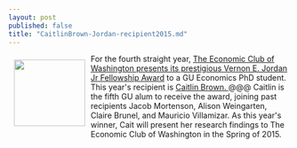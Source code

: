 ```yaml
---
layout: post
published: false
title: "CaitlinBrown-Jordan-recipient2015.md"
---
```


<img style="float: left; width: 128px; height: 120px; margin: 10px;" src="{{ site.baseurl }}/assets/images/2015-05-08-CaitBrown.jpg" />

<p> For the fourth straight year, <a href="http://economicclub.org/page.cfm/go/Fellowship-Winners/">The Economic Club of Washington presents its prestigious Vernon E. Jordan Jr Fellowship Award</a> to a GU Economics PhD student. This year's recipient is  <a href="http://www.researchgate.net/profile/Cait_Brown">  Caitlin Brown. </a>@@@ Caitlin is the fifth GU alum to receive the award, joining past recipients Jacob Mortenson, Alison Weingarten, Claire Brunel, and Mauricio Villamizar. As this year's winner, Cait will present her research findings to The Economic Club of Washington in the Spring of 2015.</p>